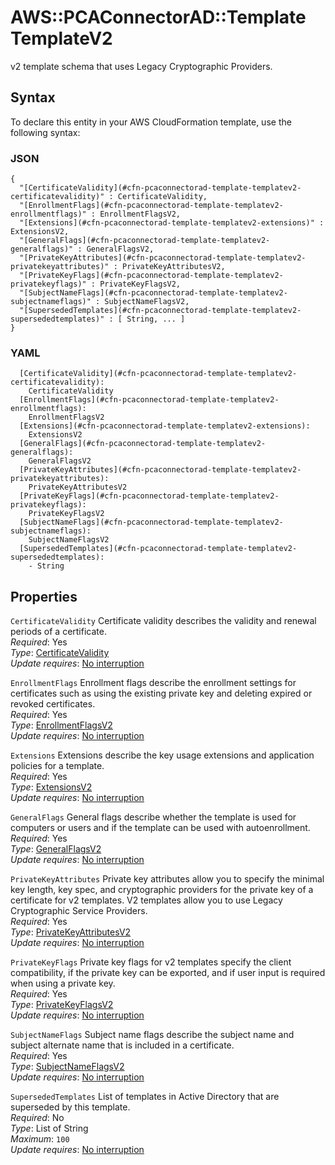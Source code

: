 # AWS::PCAConnectorAD::Template TemplateV2<a name="aws-properties-pcaconnectorad-template-templatev2"></a>

v2 template schema that uses Legacy Cryptographic Providers\.

## Syntax<a name="aws-properties-pcaconnectorad-template-templatev2-syntax"></a>

To declare this entity in your AWS CloudFormation template, use the following syntax:

### JSON<a name="aws-properties-pcaconnectorad-template-templatev2-syntax.json"></a>

```
{
  "[CertificateValidity](#cfn-pcaconnectorad-template-templatev2-certificatevalidity)" : CertificateValidity,
  "[EnrollmentFlags](#cfn-pcaconnectorad-template-templatev2-enrollmentflags)" : EnrollmentFlagsV2,
  "[Extensions](#cfn-pcaconnectorad-template-templatev2-extensions)" : ExtensionsV2,
  "[GeneralFlags](#cfn-pcaconnectorad-template-templatev2-generalflags)" : GeneralFlagsV2,
  "[PrivateKeyAttributes](#cfn-pcaconnectorad-template-templatev2-privatekeyattributes)" : PrivateKeyAttributesV2,
  "[PrivateKeyFlags](#cfn-pcaconnectorad-template-templatev2-privatekeyflags)" : PrivateKeyFlagsV2,
  "[SubjectNameFlags](#cfn-pcaconnectorad-template-templatev2-subjectnameflags)" : SubjectNameFlagsV2,
  "[SupersededTemplates](#cfn-pcaconnectorad-template-templatev2-supersededtemplates)" : [ String, ... ]
}
```

### YAML<a name="aws-properties-pcaconnectorad-template-templatev2-syntax.yaml"></a>

```
  [CertificateValidity](#cfn-pcaconnectorad-template-templatev2-certificatevalidity): 
    CertificateValidity
  [EnrollmentFlags](#cfn-pcaconnectorad-template-templatev2-enrollmentflags): 
    EnrollmentFlagsV2
  [Extensions](#cfn-pcaconnectorad-template-templatev2-extensions): 
    ExtensionsV2
  [GeneralFlags](#cfn-pcaconnectorad-template-templatev2-generalflags): 
    GeneralFlagsV2
  [PrivateKeyAttributes](#cfn-pcaconnectorad-template-templatev2-privatekeyattributes): 
    PrivateKeyAttributesV2
  [PrivateKeyFlags](#cfn-pcaconnectorad-template-templatev2-privatekeyflags): 
    PrivateKeyFlagsV2
  [SubjectNameFlags](#cfn-pcaconnectorad-template-templatev2-subjectnameflags): 
    SubjectNameFlagsV2
  [SupersededTemplates](#cfn-pcaconnectorad-template-templatev2-supersededtemplates): 
    - String
```

## Properties<a name="aws-properties-pcaconnectorad-template-templatev2-properties"></a>

`CertificateValidity`  <a name="cfn-pcaconnectorad-template-templatev2-certificatevalidity"></a>
Certificate validity describes the validity and renewal periods of a certificate\.  
*Required*: Yes  
*Type*: [CertificateValidity](aws-properties-pcaconnectorad-template-certificatevalidity.md)  
*Update requires*: [No interruption](https://docs.aws.amazon.com/AWSCloudFormation/latest/UserGuide/using-cfn-updating-stacks-update-behaviors.html#update-no-interrupt)

`EnrollmentFlags`  <a name="cfn-pcaconnectorad-template-templatev2-enrollmentflags"></a>
Enrollment flags describe the enrollment settings for certificates such as using the existing private key and deleting expired or revoked certificates\.  
*Required*: Yes  
*Type*: [EnrollmentFlagsV2](aws-properties-pcaconnectorad-template-enrollmentflagsv2.md)  
*Update requires*: [No interruption](https://docs.aws.amazon.com/AWSCloudFormation/latest/UserGuide/using-cfn-updating-stacks-update-behaviors.html#update-no-interrupt)

`Extensions`  <a name="cfn-pcaconnectorad-template-templatev2-extensions"></a>
Extensions describe the key usage extensions and application policies for a template\.  
*Required*: Yes  
*Type*: [ExtensionsV2](aws-properties-pcaconnectorad-template-extensionsv2.md)  
*Update requires*: [No interruption](https://docs.aws.amazon.com/AWSCloudFormation/latest/UserGuide/using-cfn-updating-stacks-update-behaviors.html#update-no-interrupt)

`GeneralFlags`  <a name="cfn-pcaconnectorad-template-templatev2-generalflags"></a>
General flags describe whether the template is used for computers or users and if the template can be used with autoenrollment\.  
*Required*: Yes  
*Type*: [GeneralFlagsV2](aws-properties-pcaconnectorad-template-generalflagsv2.md)  
*Update requires*: [No interruption](https://docs.aws.amazon.com/AWSCloudFormation/latest/UserGuide/using-cfn-updating-stacks-update-behaviors.html#update-no-interrupt)

`PrivateKeyAttributes`  <a name="cfn-pcaconnectorad-template-templatev2-privatekeyattributes"></a>
Private key attributes allow you to specify the minimal key length, key spec, and cryptographic providers for the private key of a certificate for v2 templates\. V2 templates allow you to use Legacy Cryptographic Service Providers\.  
*Required*: Yes  
*Type*: [PrivateKeyAttributesV2](aws-properties-pcaconnectorad-template-privatekeyattributesv2.md)  
*Update requires*: [No interruption](https://docs.aws.amazon.com/AWSCloudFormation/latest/UserGuide/using-cfn-updating-stacks-update-behaviors.html#update-no-interrupt)

`PrivateKeyFlags`  <a name="cfn-pcaconnectorad-template-templatev2-privatekeyflags"></a>
Private key flags for v2 templates specify the client compatibility, if the private key can be exported, and if user input is required when using a private key\.   
*Required*: Yes  
*Type*: [PrivateKeyFlagsV2](aws-properties-pcaconnectorad-template-privatekeyflagsv2.md)  
*Update requires*: [No interruption](https://docs.aws.amazon.com/AWSCloudFormation/latest/UserGuide/using-cfn-updating-stacks-update-behaviors.html#update-no-interrupt)

`SubjectNameFlags`  <a name="cfn-pcaconnectorad-template-templatev2-subjectnameflags"></a>
Subject name flags describe the subject name and subject alternate name that is included in a certificate\.  
*Required*: Yes  
*Type*: [SubjectNameFlagsV2](aws-properties-pcaconnectorad-template-subjectnameflagsv2.md)  
*Update requires*: [No interruption](https://docs.aws.amazon.com/AWSCloudFormation/latest/UserGuide/using-cfn-updating-stacks-update-behaviors.html#update-no-interrupt)

`SupersededTemplates`  <a name="cfn-pcaconnectorad-template-templatev2-supersededtemplates"></a>
List of templates in Active Directory that are superseded by this template\.  
*Required*: No  
*Type*: List of String  
*Maximum*: `100`  
*Update requires*: [No interruption](https://docs.aws.amazon.com/AWSCloudFormation/latest/UserGuide/using-cfn-updating-stacks-update-behaviors.html#update-no-interrupt)